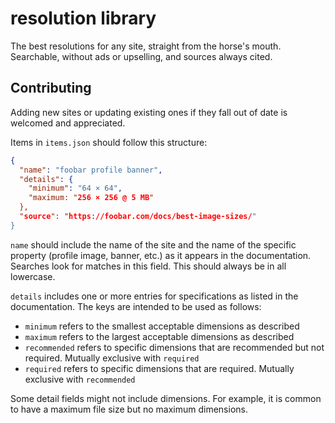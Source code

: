 # resolution library

The best resolutions for any site, straight from the horse's mouth. Searchable, without ads or upselling, and sources always cited.

## Contributing

Adding new sites or updating existing ones if they fall out of date is welcomed and appreciated.

Items in `items.json` should follow this structure:

```json
{
  "name": "foobar profile banner",
  "details": {
    "minimum": "64 × 64",
    "maximum: "256 × 256 @ 5 MB"
  },
  "source": "https://foobar.com/docs/best-image-sizes/"
}
```

`name` should include the name of the site and the name of the specific property (profile image, banner, etc.) as it appears in the documentation. Searches look for matches in this field. This should always be in all lowercase.

`details` includes one or more entries for specifications as listed in the documentation. The keys are intended to be used as follows:
* `minimum` refers to the smallest acceptable dimensions as described
* `maximum` refers to the largest acceptable dimensions as described
* `recommended` refers to specific dimensions that are recommended but not required. Mutually exclusive with `required`
* `required` refers to specific dimensions that are required. Mutually exclusive with `recommended`

Some detail fields might not include dimensions. For example, it is common to have a maximum file size but no maximum dimensions.
